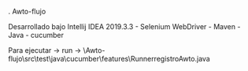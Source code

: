 . Awto-flujo

Desarrollado bajo Intellij IDEA 2019.3.3 - Selenium WebDriver - Maven - Java - cucumber

Para ejecutar -> run -> \Awto-flujo\src\test\java\cucumber\features\RunnerregistroAwto.java


